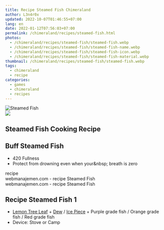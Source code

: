 ```yaml
---
title: Recipe Steamed Fish Chimeraland
author: L3n4r0x
updated: 2022-10-07T01:46:55+07:00
lang: en
date: 2022-01-12T07:56:03+07:00
permalink: /chimeraland/recipes/steamed-fish.html
photos:
  - /chimeraland/recipes/steamed-fish/steamed-fish.webp
  - /chimeraland/recipes/steamed-fish/steamed-fish-name.webp
  - /chimeraland/recipes/steamed-fish/steamed-fish-icon.webp
  - /chimeraland/recipes/steamed-fish/steamed-fish-material.webp
thumbnail: /chimeraland/recipes/steamed-fish/steamed-fish.webp
tags:
  - chimeraland
  - recipe
categories:
  - games
  - chimeraland
  - recipes
---
```


<link
  rel="stylesheet"
  href="https://rawcdn.githack.com/dimaslanjaka/Web-Manajemen/870a349/css/bootstrap-5-3-0-alpha3-wrapper.css"
/>
<section id="bootstrap-wrapper">
  <div data-bs-theme="dark">
    <div class="card mb-2">
      <div class="card-body">
        <div class="row g-0">
          <div class="col-sm-4 position-relative mb-2">
            <img
              src="https://www.webmanajemen.com/chimeraland/recipes/steamed-fish/steamed-fish-material.webp"
              class="card-img fit-cover w-100 h-100"
              alt="Steamed Fish"
              data-fancybox="true"
            />
          </div>
          <div class="col-sm-8 mb-2">
            <div class="card-body">
              <div class="d-flex flex-row align-items-center mb-3">
                <img
                  class="d-inline-block me-2"
                  src="https://www.webmanajemen.com/chimeraland/recipes/steamed-fish/steamed-fish-icon.webp"
                  width="auto"
                  height="auto"
                  style="vertical-align: middle"
                />
                <h2 class="fs-5">Steamed Fish Cooking Recipe</h2>
              </div>
              <h2 class="card-title fs-5">Buff Steamed Fish</h2>
              <div class="card-text">
                <ul>
                  <li>420 Fullness</li>
                  <li>
                    Protect from drowning even when your&amp;nbsp; breath is
                    zero
                  </li>
                </ul>
              </div>
              <span class="badge rounded-pill">recipe</span>
            </div>
            <div class="card-footer text-end text-muted mt-auto">
              webmanajemen.com - recipe Steamed Fish
            </div>
          </div>
        </div>
      </div>
      <div class="card-footer text-end text-muted">
        webmanajemen.com - recipe Steamed Fish
      </div>
    </div>
    <div class="row mb-2">
      <div class="col-12 col-lg-6 recipe-item mb-2">
        <div class="card">
          <div class="card-body">
            <h2 class="card-title fs-5">Recipe Steamed Fish 1</h2>
            <div class="card-text">
              <ul>
                <li>
                  <a
                    class="text-decoration-none text-primary"
                    href="/chimeraland/materials/lemon-tree-leaf.html"
                    >Lemon Tree Leaf</a
                  ><span> + </span
                  ><a
                    class="text-decoration-none text-primary"
                    href="/chimeraland/materials/dew.html"
                    >Dew</a
                  ><span> / </span
                  ><a
                    class="text-decoration-none text-primary"
                    href="/chimeraland/materials/ice-piece.html"
                    >Ice Piece</a
                  ><span> + </span>Purple grade fish<span> / </span>Orange grade
                  fish<span> / </span>Red grade fish
                </li>
                <li>Device: Stove or Camp</li>
              </ul>
            </div>
          </div>
        </div>
      </div>
    </div>
  </div>
</section>